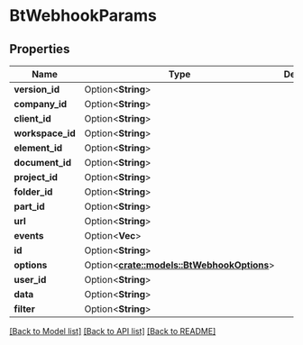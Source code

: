 # BtWebhookParams

## Properties

Name | Type | Description | Notes
------------ | ------------- | ------------- | -------------
**version_id** | Option<**String**> |  | [optional]
**company_id** | Option<**String**> |  | [optional]
**client_id** | Option<**String**> |  | [optional]
**workspace_id** | Option<**String**> |  | [optional]
**element_id** | Option<**String**> |  | [optional]
**document_id** | Option<**String**> |  | [optional]
**project_id** | Option<**String**> |  | [optional]
**folder_id** | Option<**String**> |  | [optional]
**part_id** | Option<**String**> |  | [optional]
**url** | Option<**String**> |  | [optional]
**events** | Option<**Vec<String>**> |  | [optional]
**id** | Option<**String**> |  | [optional]
**options** | Option<[**crate::models::BtWebhookOptions**](BTWebhookOptions.md)> |  | [optional]
**user_id** | Option<**String**> |  | [optional]
**data** | Option<**String**> |  | [optional]
**filter** | Option<**String**> |  | [optional]

[[Back to Model list]](../README.md#documentation-for-models) [[Back to API list]](../README.md#documentation-for-api-endpoints) [[Back to README]](../README.md)


